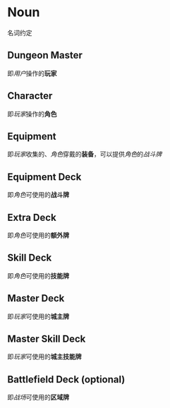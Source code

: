 # Noun
名词约定

## Dungeon Master
即*用户*操作的**玩家**

## Character
即*玩家*操作的**角色**

## Equipment
即*玩家*收集的、*角色*穿戴的**装备**，可以提供*角色*的*战斗牌*

## Equipment Deck
即*角色*可使用的**战斗牌**

## Extra Deck
即*角色*可使用的**额外牌**

## Skill Deck
即*角色*可使用的**技能牌**

## Master Deck
即*玩家*可使用的**城主牌**

## Master Skill Deck
即*玩家*可使用的**城主技能牌**

## Battlefield Deck (optional)
即*战场*可使用的**区域牌**

